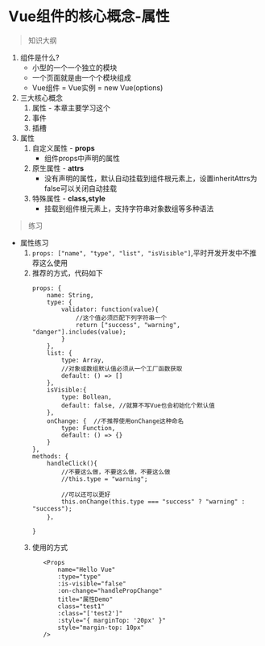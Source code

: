 # Vue组件的核心概念-属性

> 知识大纲
1. 组件是什么?
    * 小型的一个一个独立的模块
    * 一个页面就是由一个个模块组成  
    * Vue组件 = Vue实例 = new Vue(options) 
2. 三大核心概念
    1. 属性 - 本章主要学习这个
    2. 事件
    3. 插槽    
3. 属性
    1. 自定义属性 -  **props**
        * 组件props中声明的属性
    2. 原生属性 -  **attrs**
        * 没有声明的属性，默认自动挂载到组件根元素上，设置inheritAttrs为false可以关闭自动挂载
    3. 特殊属性 -  **class,style**     
        * 挂载到组件根元素上，支持字符串对象数组等多种语法
        
> 练习
* 属性练习
    1. `props: ["name", "type", "list", "isVisible"]`,平时开发开发中不推荐这么使用
    2. 推荐的方式，代码如下
        ```
        props: {
            name: String,
            type: {
                validator: function(value){
                    //这个值必须匹配下列字符串一个
                    return ["success", "warning", "danger"].includes(value);
                }
            },
            list: {
                type: Array,
                //对象或数组默认值必须从一个工厂函数获取
                default: () => []
            },
            isVisible:{
                type: Bollean,
                default: false, //就算不写Vue也会初始化个默认值
            },
            onChange: {  //不推荐使用onChange这种命名
                type: Function,
                default: () => {}
            }
        },
        methods: {
            handleClick(){
                //不要这么做，不要这么做，不要这么做
                //this.type = "warning";
                
                //可以还可以更好
                this.onChange(this.type === "success" ? "warning" : "success");
            }，
           
        }
        ```
    3. 使用的方式
        ```vue
           <Props 
               name="Hello Vue"
               :type="type"
               :is-visible="false"
               :on-change="handlePropChange"
               title="属性Demo"
               class="test1"
               :class="['test2']"
               :style="{ marginTop: '20px' }"
               style="margin-top: 10px"
           />
        ```           